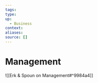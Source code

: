 ```yaml
---
tags:
type:
up:
  - Business
context:
aliases:
source: []
---
```


# Management
![[Erk & Spoun on Management#^9984a4]]